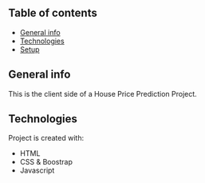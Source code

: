 ## Table of contents
* [General info](#general-info)
* [Technologies](#technologies)
* [Setup](#setup)

## General info
This is the client side of a House Price Prediction Project.
	
## Technologies
Project is created with:
* HTML
* CSS & Boostrap
* Javascript
	

